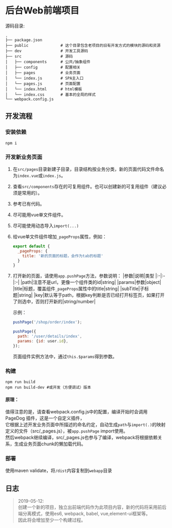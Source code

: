 # 后台Web前端项目


源码目录:
```
.
├── package.json
├── public              # 这个目录包含老项目的旧有开发方式的模块的源码和资源
├── dev                 # 开发工具源码
├── src                 # 源码
│   ├── components      # 公共/抽象组件  
│   ├── config          # 配置相关
│   ├── pages           # 业务页面
│   └── index.js        # SPA主入口
│   └── pages.js        # 页面配置
│   └── index.html      # html模板
│   └── index.css       # 基本的全局的样式
└── webpack.config.js
```

## 开发流程
### 安装依赖
```shell
npm i
```

### 开发新业务页面
1. 在`src/pages`目录新建子目录，目录结构按业务分类，新的页面代码文件命名为`index.vue`或`index.js`。  
2. 查看`src/components`存在的可复用组件。也可以创建新的可复用组件（建议必须是常用的）。  
3. 参考已有代码。
4. 尽可能用vue单文件组件。
6. 尽可能使用动态导入`import(...)`
7. 给vue单文件组件增加`_pageProps`属性，例如：
    ```js
    export default {
      _pageProps: {
        title: '新的页面的标题，会作为tab的标题'
      }
    }
    ```
8. 打开新的页面，请使用`app.pushPage`方法，参数说明：
    |参数|说明|类型
    |:-|:-|:-|
    |path|注意不是url，更像一个组件类的id|string|
    |params|参数|object|
    |title|标题，覆盖组件`_pageProps`属性中的title|string|
    |subTitle|子标题|string|
    |key|默认等于path，根据key判断是否已经打开标签页，如果打开了则选中，否则打开新的|string/number|

    示例：
    ```js
    pushPage('/shop/order/index');

    pushPage({
      path: '/user/details/index',
      params: {id: user.id},
    });
    ```
    页面组件实例方法中，通过`this.$params`得到参数。

### 构建
```shell
npm run build
npm run build-dev #或开发（方便调试）版本
```
#### 原理：
值得注意的是，请查看webpack.config.js中的配置，编译开始时会调用 PageDog 插件，这是一个自定义插件，  
它根据上述开发业务页面中所描述的命名约定，自动生成`path`与`import(.)`的映射定义的文件（src/_pages.js），被`app.pushPage` import使用。  
然后webpack继续编译，src/_pages.js也参与了编译，webpack将根据依赖关系，生成业务页面chunk的懒加载代码。

### 部署
使用maven validate，将`/dist`内容复制到`webapp`目录

## 日志
> 2019-05-12:  
> 创建一个新的项目，独立出前端代码作为此项目内容，新的代码将采用前后端分离模式，使用es6, webpack, babel, vue,element-ui框架等。  
因此将会增加至少一个构建过程。